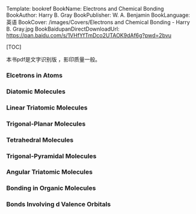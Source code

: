 Template: bookref
BookName: Electrons and Chemical Bonding
BookAuthor: Harry B. Gray
BookPublisher: W. A. Benjamin
BookLanguage: 英语
BookCover: /images/Covers/Electrons and Chemical Bonding - Harry B. Gray.jpg
BookBaidupanDirectDownloadUrl: https://pan.baidu.com/s/1VHfYfTmDco2UTAOK9dAf6g?pwd=2bvu 


[TOC]

本书pdf是文字识别版 ，影印质量一般。

### Elcetrons in Atoms

### Diatomic Molecules

### Linear Triatomic Molecules

### Trigonal-Planar Molecules

### Tetrahedral Molecules

### Trigonal-Pyramidal Molecules

### Angular Triatomic Molecules

### Bonding in Organic Molecules

### Bonds Involving d Valence Orbitals
